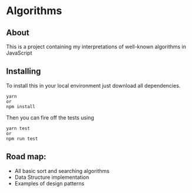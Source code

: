 # Algorithms

## About

This is a project containing my interpretations of well-known algorithms in JavaScript

## Installing

To install this in your local environment just download all dependencies. 

```
yarn
or
npm install
```

Then you can fire off the tests using

```
yarn test
or
npm run test
```

## Road map:
- All basic sort and searching algorithms
- Data Structure implementation
- Examples of design patterns 